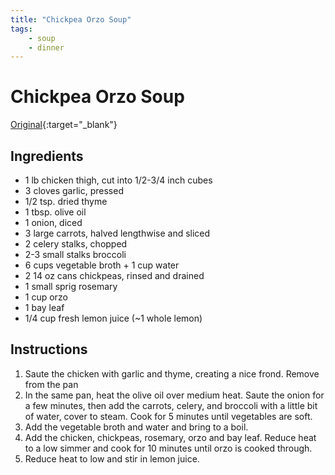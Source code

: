 ```yaml
---
title: "Chickpea Orzo Soup"
tags:
    - soup
    - dinner
---
```


# Chickpea Orzo Soup

[Original](https://www.delishknowledge.com/vegan-lemon-chickpea-orzo-soup/print/20864/){:target="_blank"}

## Ingredients

* 1 lb chicken thigh, cut into 1/2-3/4 inch cubes
* 3 cloves garlic, pressed
* 1/2 tsp. dried thyme
* 1 tbsp. olive oil
* 1 onion, diced
* 3 large carrots, halved lengthwise and sliced
* 2 celery stalks, chopped
* 2-3 small stalks broccoli
* 6 cups vegetable broth + 1 cup water
* 2 14 oz cans chickpeas, rinsed and drained
* 1 small sprig rosemary
* 1 cup orzo
* 1 bay leaf
* 1/4 cup fresh lemon juice (~1 whole lemon)

## Instructions

1. Saute the chicken with garlic and thyme, creating a nice frond. Remove from the pan
2. In the same pan, heat the olive oil over medium heat. Saute the onion for a few minutes, then add the carrots, celery, and broccoli with a little bit of water, cover to steam. Cook for 5 minutes until vegetables are soft.
3. Add the vegetable broth and water and bring to a boil.
4. Add the chicken, chickpeas, rosemary, orzo and bay leaf. Reduce heat to a low simmer and cook for 10 minutes until orzo is cooked through.
5. Reduce heat to low and stir in lemon juice.
